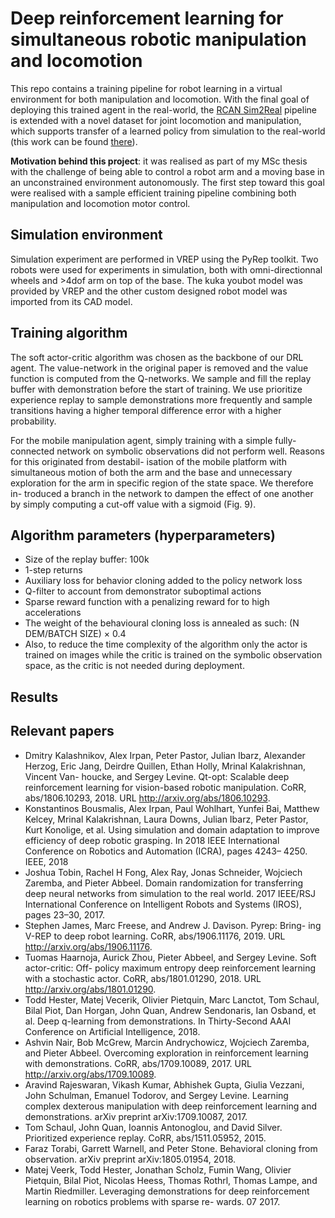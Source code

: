 # Deep reinforcement learning for simultaneous robotic manipulation and locomotion 

This repo contains a training pipeline for robot learning in a virtual environment for both manipulation and locomotion. With the final goal of deploying this trained agent in the real-world, the [RCAN Sim2Real](https://arxiv.org/abs/1812.07252) pipeline is extended with a novel dataset for joint locomotion and manipulation, which supports transfer of a learned policy from simulation to the real-world (this work can be found [there](https://github.com/gn3112/rcan_navig)).

**Motivation behind this project**: it was realised as part of my MSc thesis with the challenge of being able to control a robot arm and a moving base in an unconstrained environment autonomously. The first step toward this goal were realised with a sample efficient training pipeline combining both manipulation and locomotion motor control.

## Simulation environment
Simulation experiment are performed in VREP using the PyRep toolkit. Two robots were used for experiments in simulation, both with omni-directionnal wheels and >4dof arm on top of the base. The kuka youbot model was provided by VREP and the other custom designed robot model was imported from its CAD model.

## Training algorithm
The soft actor-critic algorithm was chosen as the backbone of our DRL agent. The value-network in the original paper is removed and the value function is computed from the Q-networks.
We sample and fill the replay buffer with demonstration before the start of training. We use prioritize experience replay to sample demonstrations more frequently and sample transitions having a higher temporal difference error with a higher probability.

For the mobile manipulation agent, simply training with a simple fully-connected network on symbolic observations did not perform well. Reasons for this originated from destabil- isation of the mobile platform with simultaneous motion of both the arm and the base and unnecessary exploration for the arm in specific region of the state space. We therefore in- troduced a branch in the network to dampen the effect of one another by simply computing a cut-off value with a sigmoid (Fig. 9).


## Algorithm parameters (hyperparameters)
- Size of the replay buffer: 100k
- 1-step returns
- Auxiliary loss for behavior cloning added to the policy network loss
- Q-filter to account from demonstrator suboptimal actions
- Sparse reward function with a penalizing reward for to high accelerations
- The weight of the behavioural cloning loss is annealed as such: (N DEM/BATCH SIZE) × 0.4
- Also, to reduce the time complexity of the algorithm only the actor is trained on images while the critic is trained on the symbolic observation space, as the critic is not needed during deployment.

## Results

## Relevant papers
-  Dmitry Kalashnikov, Alex Irpan, Peter Pastor, Julian Ibarz, Alexander Herzog, Eric Jang, Deirdre Quillen, Ethan Holly, Mrinal Kalakrishnan, Vincent Van- houcke, and Sergey Levine. Qt-opt: Scalable deep reinforcement learning for vision-based robotic manipulation. CoRR, abs/1806.10293, 2018. URL http://arxiv.org/abs/1806.10293.
- Konstantinos Bousmalis, Alex Irpan, Paul Wohlhart, Yunfei Bai, Matthew Kelcey, Mrinal Kalakrishnan, Laura Downs, Julian Ibarz, Peter Pastor, Kurt Konolige, et al. Using simulation and domain adaptation to improve efficiency of deep robotic grasping. In 2018 IEEE International Conference on Robotics and Automation (ICRA), pages 4243– 4250. IEEE, 2018
- Joshua Tobin, Rachel H Fong, Alex Ray, Jonas Schneider, Wojciech Zaremba, and Pieter Abbeel. Domain randomization for transferring deep neural networks from simulation to the real world. 2017 IEEE/RSJ International Conference on Intelligent Robots and Systems (IROS), pages 23–30, 2017.
- Stephen James, Marc Freese, and Andrew J. Davison. Pyrep: Bring- ing V-REP to deep robot learning. CoRR, abs/1906.11176, 2019. URL http://arxiv.org/abs/1906.11176.
- Tuomas Haarnoja, Aurick Zhou, Pieter Abbeel, and Sergey Levine. Soft actor-critic: Off- policy maximum entropy deep reinforcement learning with a stochastic actor. CoRR, abs/1801.01290, 2018. URL http://arxiv.org/abs/1801.01290.
- Todd Hester, Matej Vecerik, Olivier Pietquin, Marc Lanctot, Tom Schaul, Bilal Piot, Dan Horgan, John Quan, Andrew Sendonaris, Ian Osband, et al. Deep q-learning from demonstrations. In Thirty-Second AAAI Conference on Artificial Intelligence, 2018.
- Ashvin Nair, Bob McGrew, Marcin Andrychowicz, Wojciech Zaremba, and Pieter Abbeel. Overcoming exploration in reinforcement learning with demonstrations. CoRR, abs/1709.10089, 2017. URL http://arxiv.org/abs/1709.10089.
- Aravind Rajeswaran, Vikash Kumar, Abhishek Gupta, Giulia Vezzani, John Schulman, Emanuel Todorov, and Sergey Levine. Learning complex dexterous manipulation with deep reinforcement learning and demonstrations. arXiv preprint arXiv:1709.10087, 2017.
- Tom Schaul, John Quan, Ioannis Antonoglou, and David Silver. Prioritized experience replay. CoRR, abs/1511.05952, 2015.
- Faraz Torabi, Garrett Warnell, and Peter Stone. Behavioral cloning from observation. arXiv preprint arXiv:1805.01954, 2018.
- Matej Veerk, Todd Hester, Jonathan Scholz, Fumin Wang, Olivier Pietquin, Bilal Piot, Nicolas Heess, Thomas Rothrl, Thomas Lampe, and Martin Riedmiller. Leveraging demonstrations for deep reinforcement learning on robotics problems with sparse re- wards. 07 2017.
